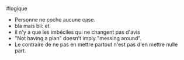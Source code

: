 #logique

- Personne ne coche aucune case.
- bla mais bli: et
- il n'y a que les imbéciles qui ne changent pas d'avis
- "Not having a plan" doesn't imply "messing around".
- Le contraire de ne pas en mettre partout n'est pas
  d'en mettre nulle part.
